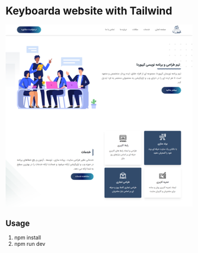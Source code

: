 # Keyboarda website with Tailwind
![Responsive Construction website with tailwind](./assets/images/example/keyboarda.png)

## Usage
1. npm install
2. npm run dev